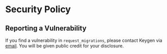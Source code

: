 # Security Policy

## Reporting a Vulnerability

If you find a vulnerability in `request_migrations`, please contact Keygen via
[email](mailto:security@keygen.sh). You will be given public credit for your
disclosure.
